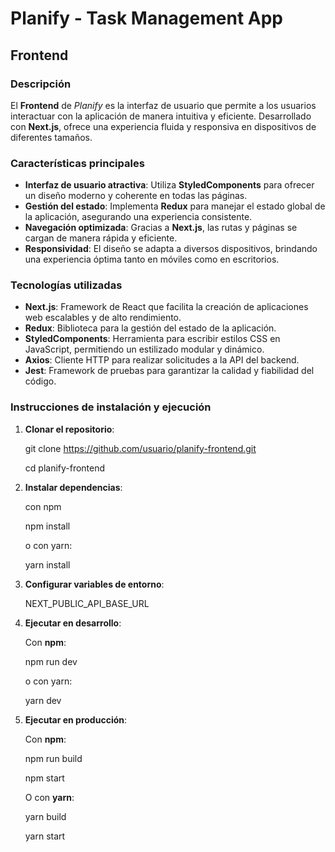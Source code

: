 # **Planify - Task Management App**

## **Frontend**

### **Descripción**

El **Frontend** de *Planify* es la interfaz de usuario que permite a los usuarios interactuar con la aplicación de manera intuitiva y eficiente. Desarrollado con **Next.js**, ofrece una experiencia fluida y responsiva en dispositivos de diferentes tamaños.

### **Características principales**

- **Interfaz de usuario atractiva**: Utiliza **StyledComponents** para ofrecer un diseño moderno y coherente en todas las páginas.
- **Gestión del estado**: Implementa **Redux** para manejar el estado global de la aplicación, asegurando una experiencia consistente.
- **Navegación optimizada**: Gracias a **Next.js**, las rutas y páginas se cargan de manera rápida y eficiente.
- **Responsividad**: El diseño se adapta a diversos dispositivos, brindando una experiencia óptima tanto en móviles como en escritorios.

### **Tecnologías utilizadas**

- **Next.js**: Framework de React que facilita la creación de aplicaciones web escalables y de alto rendimiento.
- **Redux**: Biblioteca para la gestión del estado de la aplicación.
- **StyledComponents**: Herramienta para escribir estilos CSS en JavaScript, permitiendo un estilizado modular y dinámico.
- **Axios**: Cliente HTTP para realizar solicitudes a la API del backend.
- **Jest**: Framework de pruebas para garantizar la calidad y fiabilidad del código.

### **Instrucciones de instalación y ejecución**

1. **Clonar el repositorio**:

   git clone https://github.com/usuario/planify-frontend.git
   
   cd planify-frontend

2. **Instalar dependencias**:

    con npm

    npm install

    o con yarn:

    yarn install

3. **Configurar variables de entorno**:

    NEXT_PUBLIC_API_BASE_URL

4. **Ejecutar en desarrollo**:    

    Con **npm**:
    
    npm run dev

    o con yarn:

    yarn dev

5. **Ejecutar en producción**:

    Con **npm**:

    npm run build

    npm start

    O con **yarn**:

    yarn build

    yarn start